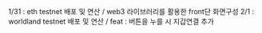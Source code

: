 1/31 : eth testnet 배포 및 연산 / web3 라이브러리를 활용한 front단 화면구성
2/1 : worldland testnet 배포 및 연산 / feat : 버튼을 누를 시 지갑연결 추가
